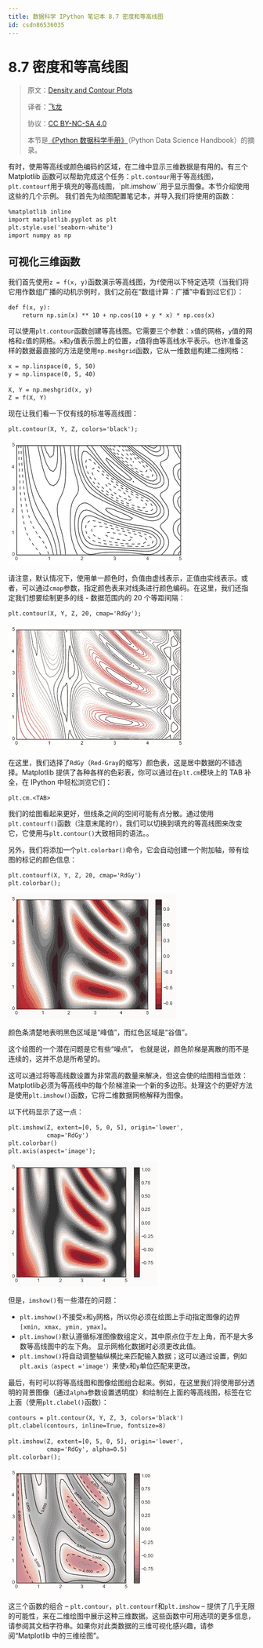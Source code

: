 ```yaml
---
title: 数据科学 IPython 笔记本 8.7 密度和等高线图
id: csdn86536035
---
```


# 8.7 密度和等高线图

> 原文：[Density and Contour Plots](https://nbviewer.jupyter.org/github/donnemartin/data-science-ipython-notebooks/blob/master/matplotlib/04.04-Density-and-Contour-Plots.ipynb)
> 
> 译者：[飞龙](https://github.com/wizardforcel)
> 
> 协议：[CC BY-NC-SA 4.0](http://creativecommons.org/licenses/by-nc-sa/4.0/)
> 
> 本节是[《Python 数据科学手册》](https://github.com/jakevdp/PythonDataScienceHandbook)（Python Data Science Handbook）的摘录。

有时，使用等高线或颜色编码的区域，在二维中显示三维数据是有用的。有三个 Matplotlib 函数可以帮助完成这个任务：`plt.contour`用于等高线图，`plt.contourf`用于填充的等高线图，`plt.imshow``用于显示图像。本节介绍使用这些的几个示例。 我们首先为绘图配置笔记本，并导入我们将使用的函数：

```
%matplotlib inline
import matplotlib.pyplot as plt
plt.style.use('seaborn-white')
import numpy as np 
```

## 可视化三维函数

我们首先使用`z = f(x, y)`函数演示等高线图，为`f`使用以下特定选项（当我们将它用作数组广播的动机示例时，我们之前在“数组计算：广播”中看到过它们）：

```
def f(x, y):
    return np.sin(x) ** 10 + np.cos(10 + y * x) * np.cos(x) 
```

可以使用`plt.contour`函数创建等高线图。它需要三个参数：`x`值的网格，`y`值的网格和`z`值的网格。`x`和`y`值表示图上的位置，`z`值将由等高线水平表示。也许准备这样的数据最直接的方法是使用`np.meshgrid`函数，它从一维数组构建二维网格：

```
x = np.linspace(0, 5, 50)
y = np.linspace(0, 5, 40)

X, Y = np.meshgrid(x, y)
Z = f(X, Y) 
```

现在让我们看一下仅有线的标准等高线图：

```
plt.contour(X, Y, Z, colors='black'); 
```

![png](../img/5a3f0095b4a0d834797dce8ff8020e3f.png)

请注意，默认情况下，使用单一颜色时，负值由虚线表示，正值由实线表示。或者，可以通过`cmap`参数，指定颜色表来对线条进行颜色编码。在这里，我们还指定我们想要绘制更多的线 - 数据范围内的 20 个等距间隔：

```
plt.contour(X, Y, Z, 20, cmap='RdGy'); 
```

![png](../img/b0a0e6882c768f8fabaad5a3fb100554.png)

在这里，我们选择了`RdGy`（`Red-Gray`的缩写）颜色表，这是居中数据的不错选择。Matplotlib 提供了各种各样的色彩表，你可以通过在`plt.cm`模块上的 TAB 补全，在 IPython 中轻松浏览它们：

```
plt.cm.<TAB> 
```

我们的绘图看起来更好，但线条之间的空间可能有点分散。通过使用`plt.contourf()`函数（注意末尾的`f`），我们可以切换到填充的等高线图来改变它，它使用与`plt.contour()`大致相同的语法。。

另外，我们将添加一个`plt.colorbar()`命令，它会自动创建一个附加轴，带有绘图的标记的颜色信息：

```
plt.contourf(X, Y, Z, 20, cmap='RdGy')
plt.colorbar(); 
```

![png](../img/764d658a7a52ca2c6d900994dc530742.png)

颜色条清楚地表明黑色区域是“峰值”，而红色区域是“谷值”。

这个绘图的一个潜在问题是它有些“噪点”。 也就是说，颜色阶梯是离散的而不是连续的，这并不总是所希望的。

这可以通过将等高线数设置为非常高的数量来解决，但这会使的绘图相当低效：Matplotlib必须为等高线中的每个阶梯渲染一个新的多边形。处理这个的更好方法是使用`plt.imshow()`函数，它将二维数据网格解释为图像。

以下代码显示了这一点：

```
plt.imshow(Z, extent=[0, 5, 0, 5], origin='lower',
           cmap='RdGy')
plt.colorbar()
plt.axis(aspect='image'); 
```

![png](../img/80f1365f78161cee7ca1d829eaea87cf.png)

但是，`imshow()`有一些潜在的问题：

*   `plt.imshow()`不接受`x`和`y`网格，所以你必须在绘图上手动指定图像的边界`[xmin, xmax, ymin, ymax]`。
*   `plt.imshow()`默认遵循标准图像数组定义，其中原点位于左上角，而不是大多数等高线图中的左下角。 显示网格化数据时必须更改此值。
*   `plt.imshow()`将自动调整轴纵横比来匹配输入数据；这可以通过设置，例如`plt.axis（aspect ='image'）`来使`x`和`y`单位匹配来更改。

最后，有时可以将等高线图和图像绘图组合起来。例如，在这里我们将使用部分透明的背景图像（通过`alpha`参数设置透明度）和绘制在上面的等高线图，标签在它上面（使用`plt.clabel()`函数）：

```
contours = plt.contour(X, Y, Z, 3, colors='black')
plt.clabel(contours, inline=True, fontsize=8)

plt.imshow(Z, extent=[0, 5, 0, 5], origin='lower',
           cmap='RdGy', alpha=0.5)
plt.colorbar(); 
```

![png](../img/33b17c23fe09333b10cafbe99762cb47.png)

这三个函数的组合 – `plt.contour`，`plt.contourf`和`plt.imshow` – 提供了几乎无限的可能性，来在二维绘图中展示这种三维数据。这些函数中可用选项的更多信息，请参阅其文档字符串。如果你对此类数据的三维可视化感兴趣，请参阅“Matplotlib 中的三维绘图”。